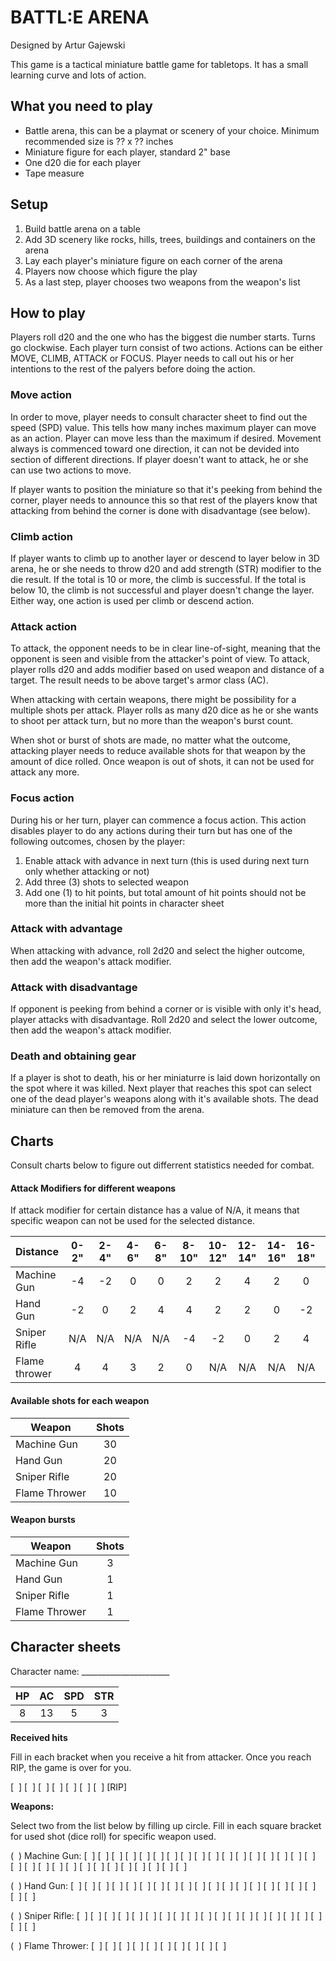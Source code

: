 # BATTL:E ARENA

Designed by Artur Gajewski

This game is a tactical miniature battle game for tabletops. It has a small learning curve and lots of action.

## What you need to play

- Battle arena, this can be a playmat or scenery of your choice. Minimum recommended size is ?? x ?? inches
- Miniature figure for each player, standard 2" base
- One d20 die for each player
- Tape measure

## Setup

1. Build battle arena on a table
2. Add 3D scenery like rocks, hills, trees, buildings and containers on the arena
3. Lay each player's miniature figure on each corner of the arena
4. Players now choose which figure the play
5. As a last step, player chooses two weapons from the weapon's list

## How to play

Players roll d20 and the one who has the biggest die number starts. Turns go clockwise. Each player turn consist of two actions. Actions can be either MOVE, CLIMB, ATTACK or FOCUS. Player needs to call out his or her intentions to the rest of the palyers before doing the action.

### Move action

In order to move, player needs to consult character sheet to find out the speed (SPD) value. This tells how many inches maximum player can move as an action. Player can move less than the maximum if desired. Movement always is commenced toward one direction, it can not be devided into section of different directions. If player doesn't want to attack, he or she can use two actions to move.

If player wants to position the miniature so that it's peeking from behind the corner, player needs to announce this so that rest of the players know that attacking from behind the corner is done with disadvantage (see below).

### Climb action

If player wants to climb up to another layer or descend to layer below in 3D arena, he or she needs to throw d20 and add strength (STR) modifier to the die result. If the total is 10 or more, the climb is successful. If the total is below 10, the climb is not successful and player doesn't change the layer. Either way, one action is used per climb or descend action.

### Attack action

To attack, the opponent needs to be in clear line-of-sight, meaning that the opponent is seen and visible from the attacker's point of view. To attack, player rolls d20 and adds modifier based on used weapon and distance of a target. The result needs to be above target's armor class (AC).

When attacking with certain weapons, there might be possibility for a multiple shots per attack. Player rolls as many d20 dice as he or she wants to shoot per attack turn, but no more than the weapon's burst count.

When shot or burst of shots are made, no matter what the outcome, attacking player needs to reduce available shots for that weapon by the amount of dice rolled. Once weapon is out of shots, it can not be used for attack any more.

### Focus action

During his or her turn, player can commence a focus action. This action disables player to do any actions during their turn but has one of the following outcomes, chosen by the player:

1. Enable attack with advance in next turn (this is used during next turn only whether attacking or not)
2. Add three (3) shots to selected weapon
3. Add one (1) to hit points, but total amount of hit points should not be more than the initial hit points in character sheet

### Attack with advantage

When attacking with advance, roll 2d20 and select the higher outcome, then add the weapon's attack modifier.

### Attack with disadvantage

If opponent is peeking from behind a corner or is visible with only it's head, player attacks with disadvantage. Roll 2d20 and select the lower outcome, then add the weapon's attack modifier.

### Death and obtaining gear

If a player is shot to death, his or her miniaturre is laid down horizontally on the spot where it was killed. Next player that reaches this spot can select one of the dead player's weapons along with it's available shots. The dead miniature can then be removed from the arena.

## Charts

Consult charts below to figure out differrent statistics needed for combat.

#### Attack Modifiers for different weapons

If attack modifier for certain distance has a value of N/A, it means that specific weapon can not be used for the selected distance.

| Distance      | 0-2" | 2-4" | 4-6" | 6-8" | 8-10" | 10-12" | 12-14" | 14-16" | 16-18" | 18-20" | > 20" |
|---------------|:----:|:----:|:----:|:----:|:-----:|:------:|:------:|:------:|:------:|:------:|:-----:|
| Machine Gun   |  -4  |  -2  |   0  |   0  |   2   |    2   |    4   |    2   |    0   |   -2   |   -4  |
| Hand Gun      |  -2  |   0  |   2  |   4  |   4   |    2   |    2   |    0   |   -2   |   -4   |   -4  |
| Sniper Rifle  |  N/A |  N/A |  N/A |  N/A |   -4  |   -2   |    0   |    2   |    4   |    4   |   4   |
| Flame thrower |   4  |   4  |   3  |   2  |   0   |   N/A  |   N/A  |   N/A  |   N/A  |   N/A  |   N/A |

#### Available shots for each weapon

| Weapon        | Shots |
|---------------|:-----:|
| Machine Gun   |   30  |
| Hand Gun      |   20  |
| Sniper Rifle  |   20  |
| Flame Thrower |   10  |

#### Weapon bursts

| Weapon        | Shots |
|---------------|:-----:|
| Machine Gun   |   3   |
| Hand Gun      |   1   |
| Sniper Rifle  |   1   |
| Flame Thrower |   1   |

## Character sheets

Character name: ______________________

| HP | AC | SPD | STR |
|:--:|:--:|:---:|:---:|
| 8  | 13 |  5  |  3  |

__Received hits__

Fill in each bracket when you receive a hit from attacker. Once you reach RIP, the game is over for you.

[&nbsp;&nbsp;] [&nbsp;&nbsp;] [&nbsp;&nbsp;] [&nbsp;&nbsp;] [&nbsp;&nbsp;] [&nbsp;&nbsp;] [&nbsp;&nbsp;] [RIP] 

__Weapons:__

Select two from the list below by filling up circle. Fill in each square bracket for used shot (dice roll) for specific weapon used.

(&nbsp;&nbsp;) Machine Gun: [&nbsp;&nbsp;] [&nbsp;&nbsp;] [&nbsp;&nbsp;] [&nbsp;&nbsp;] [&nbsp;&nbsp;] [&nbsp;&nbsp;] [&nbsp;&nbsp;] [&nbsp;&nbsp;] [&nbsp;&nbsp;] [&nbsp;&nbsp;] [&nbsp;&nbsp;] [&nbsp;&nbsp;] [&nbsp;&nbsp;] [&nbsp;&nbsp;] [&nbsp;&nbsp;] [&nbsp;&nbsp;] [&nbsp;&nbsp;] [&nbsp;&nbsp;] [&nbsp;&nbsp;] [&nbsp;&nbsp;] [&nbsp;&nbsp;] [&nbsp;&nbsp;] [&nbsp;&nbsp;] [&nbsp;&nbsp;] [&nbsp;&nbsp;] [&nbsp;&nbsp;] [&nbsp;&nbsp;] [&nbsp;&nbsp;] [&nbsp;&nbsp;] [&nbsp;&nbsp;]  

(&nbsp;&nbsp;) Hand Gun: [&nbsp;&nbsp;] [&nbsp;&nbsp;] [&nbsp;&nbsp;] [&nbsp;&nbsp;] [&nbsp;&nbsp;] [&nbsp;&nbsp;] [&nbsp;&nbsp;] [&nbsp;&nbsp;] [&nbsp;&nbsp;] [&nbsp;&nbsp;] [&nbsp;&nbsp;] [&nbsp;&nbsp;] [&nbsp;&nbsp;] [&nbsp;&nbsp;] [&nbsp;&nbsp;] [&nbsp;&nbsp;] [&nbsp;&nbsp;] [&nbsp;&nbsp;] [&nbsp;&nbsp;] [&nbsp;&nbsp;]  

(&nbsp;&nbsp;) Sniper Rifle: [&nbsp;&nbsp;] [&nbsp;&nbsp;] [&nbsp;&nbsp;] [&nbsp;&nbsp;] [&nbsp;&nbsp;] [&nbsp;&nbsp;] [&nbsp;&nbsp;] [&nbsp;&nbsp;] [&nbsp;&nbsp;] [&nbsp;&nbsp;] [&nbsp;&nbsp;] [&nbsp;&nbsp;] [&nbsp;&nbsp;] [&nbsp;&nbsp;] [&nbsp;&nbsp;] [&nbsp;&nbsp;] [&nbsp;&nbsp;] [&nbsp;&nbsp;] [&nbsp;&nbsp;] [&nbsp;&nbsp;] 

(&nbsp;&nbsp;) Flame Thrower: [&nbsp;&nbsp;] [&nbsp;&nbsp;] [&nbsp;&nbsp;] [&nbsp;&nbsp;] [&nbsp;&nbsp;] [&nbsp;&nbsp;] [&nbsp;&nbsp;] [&nbsp;&nbsp;] [&nbsp;&nbsp;] [&nbsp;&nbsp;] 

